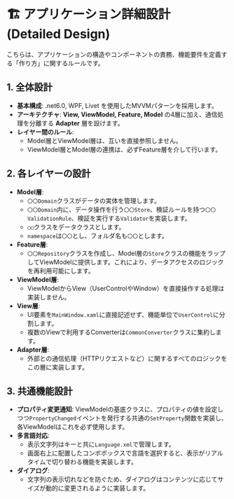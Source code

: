 # 🏗️ アプリケーション詳細設計 (Detailed Design)

こちらは、アプリケーションの構造やコンポーネントの責務、機能要件を定義する「作り方」に関するルールです。

## 1\. 全体設計

  - **基本構成**: .net6.0, WPF, Livet を使用したMVVMパターンを採用します。
  - **アーキテクチャ**: **View, ViewModel, Feature, Model** の4層に加え、通信処理を分離する **Adapter** 層を設けます。
  - **レイヤー間のルール**:
      - Model層とViewModel層は、互いを直接参照しません。
      - ViewModel層とModel層の連携は、必ずFeature層を介して行います。

## 2\. 各レイヤーの設計

  - **Model層**:
      - `〇〇Domain`クラスがデータの実体を管理します。
      - `〇〇Domain`内に、データ操作を行う`〇〇Store`、検証ルールを持つ`〇〇ValidationRule`、検証を実行する`Validator`を実装します。
      - `◯◯`クラスをデータクラスとします。
      - `namespace`は`〇〇`とし、フォルダ名も`〇〇`とします。
  - **Feature層**:
      - `〇〇Repository`クラスを作成し、Model層の`Store`クラスの機能をラップしてViewModelに提供します。これにより、データアクセスのロジックを再利用可能にします。
  - **ViewModel層**:
      - ViewModelからView（UserControlやWindow）を直接操作する処理は実装しません。
  - **View層**:
      - UI要素を`MainWindow.xaml`に直接記述せず、機能単位で`UserControl`に分割します。
      - 複数のViewで利用するConverterは`CommonConverter`クラスに集約します。
  - **Adapter層**:
      - 外部との通信処理（HTTPリクエストなど）に関するすべてのロジックをこの層に実装します。

## 3\. 共通機能設計

  - **プロパティ変更通知**: ViewModelの基底クラスに、プロパティの値を設定しつつ`PropertyChanged`イベントを発行する共通の`SetProperty`関数を実装し、各ViewModelはこれを必ず使用します。
  - **多言語対応**:
      - 表示文字列はキーと共に`Language.xml`で管理します。
      - 画面右上に配置したコンボボックスで言語を選択すると、表示がリアルタイムで切り替わる機能を実装します。
  - **ダイアログ**:
      - 文字列の表示切れなどを防ぐため、ダイアログはコンテンツに応じてサイズが動的に変更されるように実装します。
